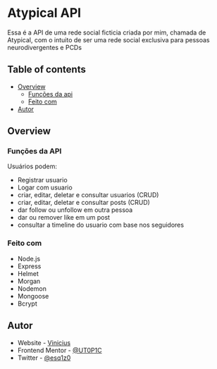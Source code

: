 # Atypical API

Essa é a API de uma rede social ficticia criada por mim, chamada de Atypical, com o intuito de ser uma rede social exclusiva para pessoas neurodivergentes e PCDs

## Table of contents

- [Overview](#overview)
  - [Funções da api](#funções-da-API)
  - [Feito com](#feito-com)
- [Autor](#autor)


## Overview

### Funções da API

Usuários podem:

- Registrar usuario
- Logar com usuario
- criar, editar, deletar e consultar usuarios (CRUD)
- criar, editar, deletar e consultar posts (CRUD)
- dar follow ou unfollow em outra pessoa
- dar ou remover like em um post
- consultar a timeline do usuario com base nos seguidores


### Feito com

- Node.js
- Express
- Helmet
- Morgan
- Nodemon
- Mongoose
- Bcrypt


## Autor

- Website - [Vinicius](https://ut0p1c.github.io)
- Frontend Mentor - [@UT0P1C](https://www.frontendmentor.io/profile/UT0P1C)
- Twitter - [@esq1z0](https://www.twitter.com/esq1z0)
